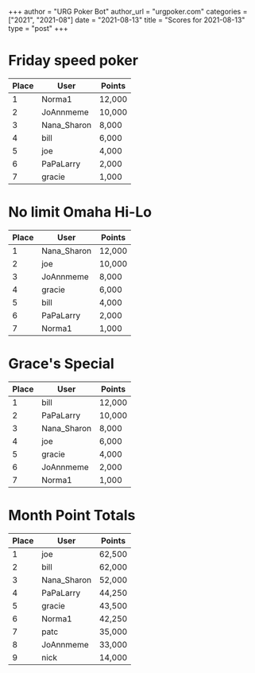 +++
author = "URG Poker Bot"
author_url = "urgpoker.com"
categories = ["2021", "2021-08"]
date = "2021-08-13"
title = "Scores for 2021-08-13"
type = "post"
+++
# Friday speed poker

| Place | User | Points |
|-------|------|--------|
| 1 | Norma1 | 12,000 |
| 2 | JoAnnmeme | 10,000 |
| 3 | Nana_Sharon | 8,000 |
| 4 | bill | 6,000 |
| 5 | joe | 4,000 |
| 6 | PaPaLarry | 2,000 |
| 7 | gracie | 1,000 |

# No limit Omaha Hi-Lo

| Place | User | Points |
|-------|------|--------|
| 1 | Nana_Sharon | 12,000 |
| 2 | joe | 10,000 |
| 3 | JoAnnmeme | 8,000 |
| 4 | gracie | 6,000 |
| 5 | bill | 4,000 |
| 6 | PaPaLarry | 2,000 |
| 7 | Norma1 | 1,000 |

# Grace's Special

| Place | User | Points |
|-------|------|--------|
| 1 | bill | 12,000 |
| 2 | PaPaLarry | 10,000 |
| 3 | Nana_Sharon | 8,000 |
| 4 | joe | 6,000 |
| 5 | gracie | 4,000 |
| 6 | JoAnnmeme | 2,000 |
| 7 | Norma1 | 1,000 |

# Month Point Totals

| Place | User | Points |
|-------|------|--------|
| 1 | joe | 62,500 |
| 2 | bill | 62,000 |
| 3 | Nana_Sharon | 52,000 |
| 4 | PaPaLarry | 44,250 |
| 5 | gracie | 43,500 |
| 6 | Norma1 | 42,250 |
| 7 | patc | 35,000 |
| 8 | JoAnnmeme | 33,000 |
| 9 | nick | 14,000 |
